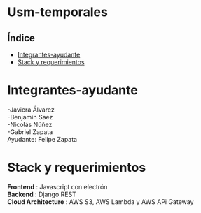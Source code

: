 # Usm-temporales

## Índice

- [Integrantes-ayudante](README.md#instalacin)
- [Stack y requerimientos](README.md#organizacin-de-directorio)

# Integrantes-ayudante
-Javiera Álvarez \
-Benjamín Saez \
-Nicolás  Núñez \
-Gabriel Zapata \
Ayudante: Felipe Zapata
# Stack y requerimientos
**Frontend** : Javascript con electrón  <br />
**Backend** : Django REST  <br />
**Cloud Architecture** : AWS S3, AWS Lambda y AWS APi Gateway  <br />
